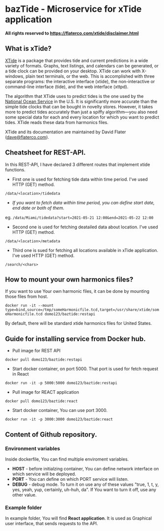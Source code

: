 # bazTide - Microservice for xTide application
**All rights reserved to https://flaterco.com/xtide/disclaimer.html** 

## What is xTide?
[XTide](https://flaterco.com/xtide/) is a package that provides tide and current predictions in a wide variety of formats.  Graphs, text listings, and calendars can be generated, or a tide clock can be provided on your desktop. XTide can work with X-windows, plain text terminals, or the web.  This is accomplished with three separate programs:  the interactive interface (xtide), the non-interactive or command-line interface (tide), and the web interface (xttpd).

The algorithm that XTide uses to predict tides is the one used by the [National Ocean Service](https://oceanservice.noaa.gov/) in the U.S.  It is significantly more accurate than the simple tide clocks that can be bought in novelty stores.  However, it takes more to predict tides accurately than just a spiffy algorithm—you also need some special data for each and every location for which you want to predict tides.  XTide reads these data from harmonics files.

XTide and its documentation are maintained by David Flater (dave@flaterco.com).

## Cheatsheet for REST-API.
In this REST-API, I have declared 3 different routes that implement xtide functions.

* First one is used for fetching tide data within time period. I've used HTTP (GET) method.

```/data/<location>/tidedata```

* *If you want to fetch data within time period, you can define start date, end date or both of them.*

eg. ```/data/Miami/tidedata?start=2021-05-21 12:00&end=2021-05-22 12:00``` 

* Second one is used for fetching deatailed data about location. I've used HTTP (GET) method.

```/data/<location>/metadata```

* Third one is sued for fetching all locations available in xTide application. I've used HTTP (GET) method.

```/search/<chars>```

## How to mount your own harmonics files?
If you want to use Your own harmonic files, it can be done by mounting those files from host.

```docker run -it --mount type=bind,source=/tmp/someHarmonicfile.tcd,target=/usr/share/xtide/someHarmonicfile.tcd domo123/baztide:restapi```

By default, there will be standard xtide harmonics files for United States. 

## Guide for installing service from Docker hub.

* Pull image for REST API

```docker pull domo123/baztide:restapi```

* Start docker container, on port 5000. That port is used for fetch request in React

```docker run -it -p 5000:5000 domo123/baztide:restapi```

* Pull image for REACT application

```docker pull domo123/baztide:react```

* Start docker container, You can use port 3000.

```docker run -it -p 3000:3000 domo123/baztide:react```
## Content of Github repository.

### Environment variables
Inside dockerfile, You can find multiple enviroment variables.
* **HOST** - before initialzing container, You can define network interface on which service will be deployed.
* **PORT** - You can define on which PORT service will listen.
* **DEBUG** - debug mode. To turn it on use any of these values "true, 1, t, y, yes, yeah, yup, certainly, uh-huh, da". If You want to turn it off, use any other value.

### Example folder
In example folder, You will find **React application**. It is used as Graphical user interface, that sends requests to the API.
